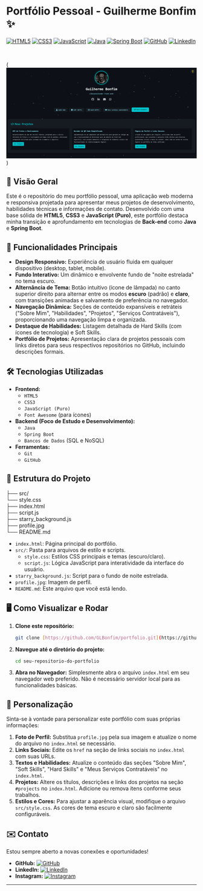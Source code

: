 # Portfólio Pessoal - Guilherme Bonfim ✨

[![HTML5](https://img.shields.io/badge/HTML5-E34F26?style=for-the-badge&logo=html5&logoColor=white)](https://developer.mozilla.org/pt-BR/docs/Web/HTML)
[![CSS3](https://img.shields.io/badge/CSS3-1572B6?style=for-the-badge&logo=css3&logoColor=white)](https://developer.mozilla.org/pt-BR/docs/Web/CSS)
[![JavaScript](https://img.shields.io/badge/JavaScript-F7DF1E?style=for-the-badge&logo=javascript&logoColor=black)](https://developer.mozilla.org/pt-BR/docs/Web/JavaScript)
[![Java](https://img.shields.io/badge/Java-007396?style=for-the-badge&logo=java&logoColor=white)](https://www.java.com/)
[![Spring Boot](https://img.shields.io/badge/Spring_Boot-6DB33F?style=for-the-badge&logo=spring-boot&logoColor=white)](https://spring.io/projects/spring-boot)
[![GitHub](https://img.shields.io/badge/GitHub-100000?style=for-the-badge&logo=github&logoColor=white)](https://github.com/GLBonfim)
[![LinkedIn](https://img.shields.io/badge/LinkedIn-0A66C2?style=for-the-badge&logo=linkedin&logoColor=white)](https://www.linkedin.com/in/glbonfim/)

<br>

(![alt text](/src/image.png))

## 🌟 Visão Geral

Este é o repositório do meu portfólio pessoal, uma aplicação web moderna e responsiva projetada para apresentar meus projetos de desenvolvimento, habilidades técnicas e informações de contato. Desenvolvido com uma base sólida de **HTML5**, **CSS3** e **JavaScript (Puro)**, este portfólio destaca minha transição e aprofundamento em tecnologias de **Back-end** como **Java** e **Spring Boot**.

## 🚀 Funcionalidades Principais

* **Design Responsivo:** Experiência de usuário fluida em qualquer dispositivo (desktop, tablet, mobile).
* **Fundo Interativo:** Um dinâmico e envolvente fundo de "noite estrelada" no tema escuro.
* **Alternância de Tema:** Botão intuitivo (ícone de lâmpada) no canto superior direito para alternar entre os modos **escuro** (padrão) e **claro**, com transições animadas e salvamento de preferência no navegador.
* **Navegação Dinâmica:** Seções de conteúdo expansíveis e retráteis ("Sobre Mim", "Habilidades", "Projetos", "Serviços Contratáveis"), proporcionando uma navegação limpa e organizada.
* **Destaque de Habilidades:** Listagem detalhada de Hard Skills (com ícones de tecnologia) e Soft Skills.
* **Portfólio de Projetos:** Apresentação clara de projetos pessoais com links diretos para seus respectivos repositórios no GitHub, incluindo descrições formais.

## 🛠️ Tecnologias Utilizadas

* **Frontend:**
    * `HTML5`
    * `CSS3`
    * `JavaScript (Puro)`
    * `Font Awesome` (para ícones)
* **Backend (Foco de Estudo e Desenvolvimento):**
    * `Java`
    * `Spring Boot`
    * `Bancos de Dados` (SQL e NoSQL)
* **Ferramentas:**
    * `Git`
    * `GitHub`

## 📂 Estrutura do Projeto

├── src/   
   └── style.css   
├── index.html   
├── script.js   
├── starry_background.js   
├── profile.jpg   
└── README.md   

* `index.html`: Página principal do portfólio.
* `src/`: Pasta para arquivos de estilo e scripts.
    * `style.css`: Estilos CSS principais e temas (escuro/claro).
    * `script.js`: Lógica JavaScript para interatividade da interface do usuário.
* `starry_background.js`: Script para o fundo de noite estrelada.
* `profile.jpg`: Imagem de perfil.
* `README.md`: Este arquivo que você está lendo.


## 🖥️ Como Visualizar e Rodar

1.  **Clone este repositório:**
    ```bash
    git clone [https://github.com/GLBonfim/portfolio.git](https://github.com/GLBonfim/portfolio.git)
    ```

2.  **Navegue até o diretório do projeto:**
    ```bash
    cd seu-repositorio-do-portfolio
    ```

3.  **Abra no Navegador:**
    Simplesmente abra o arquivo `index.html` em seu navegador web preferido. Não é necessário servidor local para as funcionalidades básicas.

## 🔧 Personalização

Sinta-se à vontade para personalizar este portfólio com suas próprias informações:

1.  **Foto de Perfil:** Substitua `profile.jpg` pela sua imagem e atualize o nome do arquivo no `index.html` se necessário.
2.  **Links Sociais:** Edite os `href` na seção de links sociais no `index.html` com suas URLs.
3.  **Textos e Habilidades:** Atualize o conteúdo das seções "Sobre Mim", "Soft Skills", "Hard Skills" e "Meus Serviços Contratáveis" no `index.html`.
4.  **Projetos:** Altere os títulos, descrições e links dos projetos na seção `#projects` no `index.html`. Adicione ou remova itens conforme seus trabalhos.
5.  **Estilos e Cores:** Para ajustar a aparência visual, modifique o arquivo `src/style.css`. As cores de tema escuro e claro são facilmente configuráveis.

## ✉️ Contato

Estou sempre aberto a novas conexões e oportunidades!

* **GitHub:** [![GitHub](https://img.shields.io/badge/GLBonfim-100000?style=flat&logo=github&logoColor=white)](https://github.com/GLBonfim)
* **LinkedIn:** [![LinkedIn](https://img.shields.io/badge/Guilherme_Bonfim-0A66C2?style=flat&logo=linkedin&logoColor=white)](https://www.linkedin.com/in/glbonfim/)
* **Instagram:** [![Instagram](https://img.shields.io/badge/onloreto13-E4405F?style=flat&logo=instagram&logoColor=white)](https://instagram.com/onloreto13)

---
